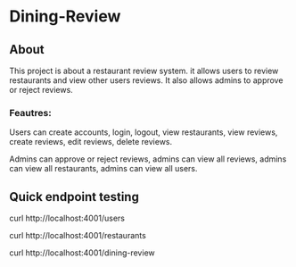 # Dining-Review 

## About

This project is about a restaurant review system. it allows users to review restaurants and view other users reviews. It also allows admins to approve or reject reviews.

### Feautres: 
Users can create accounts, login, logout, view restaurants, view reviews, create reviews, edit reviews, delete reviews. 

Admins can approve or reject reviews, admins can view all reviews, admins can view all restaurants, admins can view all users. 

## Quick endpoint testing 

curl http://localhost:4001/users

curl http://localhost:4001/restaurants

curl http://localhost:4001/dining-review

